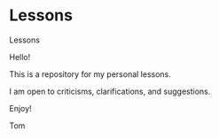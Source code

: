 Lessons
=======

Lessons

Hello!

This is a repository for my personal lessons.

I am open to criticisms, clarifications, and suggestions.

Enjoy!

Tom
